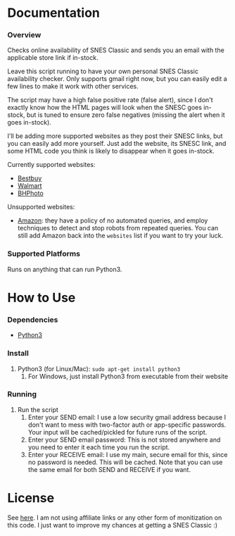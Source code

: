 # Documentation

### Overview

Checks online availability of SNES Classic and sends you an email with the applicable store link if in-stock.

Leave this script running to have your own personal SNES Classic availability checker. Only supports gmail right now, but you can easily edit a few lines to make it work with other services.

The script may have a high false positive rate (false alert), since I don't exactly know how the HTML pages will look when the SNESC goes in-stock, but is tuned to ensure zero false negatives (missing the alert when it goes in-stock).

I'll be adding more supported websites as they post their SNESC links, but you can easily add more yourself. Just add the website, its SNESC link, and some HTML code you think is likely to disappear when it goes in-stock.

Currently supported websites:
* [Bestbuy](http://www.bestbuy.com/site/nintendo-entertainment-system-snes-classic-edition/5919830.p?skuId=5919830)
* [Walmart](https://www.walmart.com/ip/PO-HDW-PLACEHOLDER-652-WM50-Universal/55791858)
* [BHPhoto](https://www.bhphotovideo.com/c/product/1347308-REG/nintendo_snes_super_nintendo_classic_edition.html)

Unsupported websites:
* [Amazon](https://www.amazon.com/gp/product/B0721GGGS9): they have a policy of no automated queries, and employ techniques to detect and stop robots from repeated queries. You can still add Amazon back into the `websites` list if you want to try your luck.

### Supported Platforms

Runs on anything that can run Python3.

# How to Use

### Dependencies

* [Python3](https://www.python.org/downloads/)

### Install

1. Python3 (for Linux/Mac): `sudo apt-get install python3`
	1. For Windows, just install Python3 from executable from their website
	
### Running

1. Run the script
	1. Enter your SEND email: I use a low security gmail address because I don't want to mess with two-factor auth or app-specific passwords. Your input will be cached/pickled for future runs of the script.
	1. Enter your SEND email password: This is not stored anywhere and you need to enter it each time you run the script.
	1. Enter your RECEIVE email: I use my main, secure email for this, since no password is needed. This will be cached. Note that you can use the same email for both SEND and RECEIVE if you want.

# License
See [here](./LICENSE). I am not using affiliate links or any other form of monitization on this code. I just want to improve my chances at getting a SNES Classic :)